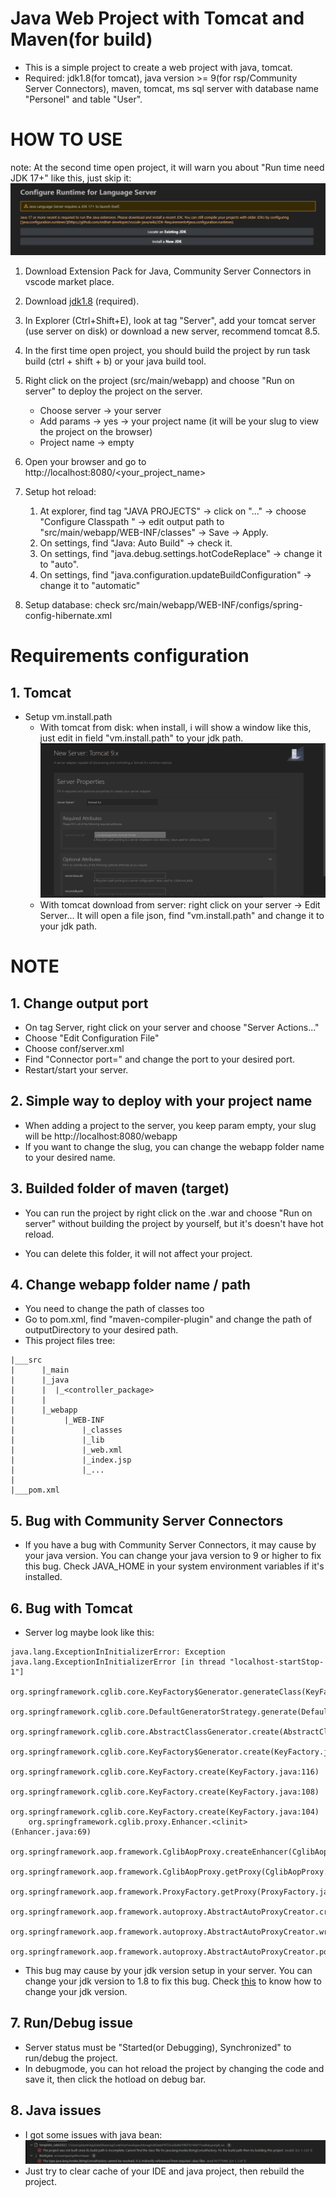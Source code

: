 # Java Web Project with Tomcat and Maven(for build)

- This is a simple project to create a web project with java, tomcat.
- Required: jdk1.8(for tomcat), java version >= 9(for rsp/Community Server Connectors), maven, tomcat, ms sql server with database name "Personel" and table "User".

# HOW TO USE
note: At the second time open project, it will warn you about "Run time need JDK 17+" like this, just skip it: 
![alt text](setup/warn.png)

1. Download Extension Pack for Java, Community Server Connectors in vscode market place.
2. Download [jdk1.8](https://www.oracle.com/java/technologies/javase/javase8-archive-downloads.html) (required).
3. In Explorer (Ctrl+Shift+E), look at tag "Server", add your tomcat server (use server on disk) or download a new server, recommend tomcat 8.5.
4. In the first time open project, you should build the project by run task build (ctrl + shift + b) or your java build tool.
5. Right click on the project (src/main/webapp) and choose "Run on server" to deploy the project on the server.
   - Choose server -> your server
   - Add params -> yes -> your project name (it will be your slug to view the project on the browser)
   - Project name -> empty

6. Open your browser and go to http://localhost:8080/<your_project_name>
7. Setup hot reload: 
   1. At explorer, find tag "JAVA PROJECTS" -> click on "..." -> choose "Configure Classpath " -> edit output path to "src/main/webapp/WEB-INF/classes" -> Save -> Apply.
   2. On settings, find "Java: Auto Build" -> check it.
   3. On settings, find "java.debug.settings.hotCodeReplace" -> change it to "auto".
   4. On settings, find "java.configuration.updateBuildConfiguration" -> change it to "automatic"
8. Setup database: check src/main/webapp/WEB-INF/configs/spring-config-hibernate.xml

# Requirements configuration

## 1. Tomcat

- Setup vm.install.path
  - With tomcat from disk: when install, i will show a window like this, just edit in field "vm.install.path" to your jdk path.
    ![alt text](setup/image.png)
  - With tomcat download from server: right click on your server -> Edit Server...
    It will open a file json, find "vm.install.path" and change it to your jdk path.

# NOTE

## 1. Change output port

- On tag Server, right click on your server and choose "Server Actions..."
- Choose "Edit Configuration File"
- Choose conf/server.xml
- Find "Connector port=" and change the port to your desired port.
- Restart/start your server.

## 2. Simple way to deploy with your project name

- When adding a project to the server, you keep param empty, your slug will be http://localhost:8080/webapp
- If you want to change the slug, you can change the webapp folder name to your desired name.

## 3. Builded folder of maven (target)

- You can run the project by right click on the .war and choose "Run on server" without building the project by yourself, but it's doesn't have hot reload.

- You can delete this folder, it will not affect your project.

## 4. Change webapp folder name / path

- You need to change the path of classes too
- Go to pom.xml, find "maven-compiler-plugin" and change the path of outputDirectory to your desired path.
- This project files tree:

```
|___src
|      |_main
|      |_java
|      |  |_<controller_package>
|      |
|      |_webapp
|           |_WEB-INF
|               |_classes
|               |_lib
|               |_web.xml
|               |_index.jsp
|               |_...
|
|___pom.xml
```

## 5. Bug with Community Server Connectors

- If you have a bug with Community Server Connectors, it may cause by your java version. You can change your java version to 9 or higher to fix this bug. Check JAVA_HOME in your system environment variables if it's installed.

## 6. Bug with Tomcat

- Server log maybe look like this:

```
java.lang.ExceptionInInitializerError: Exception java.lang.ExceptionInInitializerError [in thread "localhost-startStop-1"]
	org.springframework.cglib.core.KeyFactory$Generator.generateClass(KeyFactory.java:166)
	org.springframework.cglib.core.DefaultGeneratorStrategy.generate(DefaultGeneratorStrategy.java:25)
	org.springframework.cglib.core.AbstractClassGenerator.create(AbstractClassGenerator.java:216)
	org.springframework.cglib.core.KeyFactory$Generator.create(KeyFactory.java:144)
	org.springframework.cglib.core.KeyFactory.create(KeyFactory.java:116)
	org.springframework.cglib.core.KeyFactory.create(KeyFactory.java:108)
	org.springframework.cglib.core.KeyFactory.create(KeyFactory.java:104)
	org.springframework.cglib.proxy.Enhancer.<clinit>(Enhancer.java:69)
	org.springframework.aop.framework.CglibAopProxy.createEnhancer(CglibAopProxy.java:234)
	org.springframework.aop.framework.CglibAopProxy.getProxy(CglibAopProxy.java:177)
	org.springframework.aop.framework.ProxyFactory.getProxy(ProxyFactory.java:111)
	org.springframework.aop.framework.autoproxy.AbstractAutoProxyCreator.createProxy(AbstractAutoProxyCreator.java:490)
	org.springframework.aop.framework.autoproxy.AbstractAutoProxyCreator.wrapIfNecessary(AbstractAutoProxyCreator.java:375)
	org.springframework.aop.framework.autoproxy.AbstractAutoProxyCreator.postProcessAfterInitialization(AbstractAutoProxyCreator.java:335)
```

- This bug may cause by your jdk version setup in your server. You can change your jdk version to 1.8 to fix this bug. Check [this](#2-tomcat) to know how to change your jdk version.

## 7. Run/Debug issue

- Server status must be "Started(or Debugging), Synchronized" to run/debug the project.
- In debugmode, you can hot reload the project by changing the code and save it, then click the hotload on debug bar.

## 8. Java issues
- I got some issues with java bean:
![alt text](setup/bean.png)
- Just try to clear cache of your IDE and java project, then rebuild the project.
